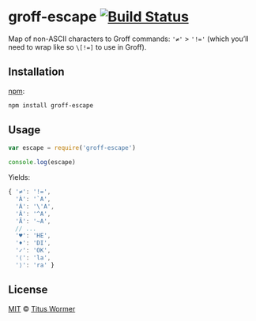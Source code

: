 # groff-escape [![Build Status][build-badge]][build-status]

Map of non-ASCII characters to Groff commands: `'≠'` > `'!='`
(which you’ll need to wrap like so `\[!=]` to use in Groff).

## Installation

[npm][]:

```bash
npm install groff-escape
```

## Usage

```javascript
var escape = require('groff-escape')

console.log(escape)
```

Yields:

```js
{ '≠': '!=',
  'À': '`A',
  'Á': '\'A',
  'Â': '^A',
  'Ã': '~A',
  // ...
  '♥': 'HE',
  '♦': 'DI',
  '✓': 'OK',
  '⟨': 'la',
  '⟩': 'ra' }
```

## License

[MIT][license] © [Titus Wormer][author]

<!-- Definitions -->

[build-badge]: https://img.shields.io/travis/wooorm/groff-escape.svg

[build-status]: https://travis-ci.org/wooorm/groff-escape

[license]: license

[author]: https://wooorm.com

[npm]: https://docs.npmjs.com/cli/install

